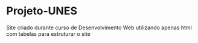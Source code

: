 # Projeto-UNES
Site criado durante curso de Desenvolvimento Web utilizando apenas html com tabelas para estruturar o site
